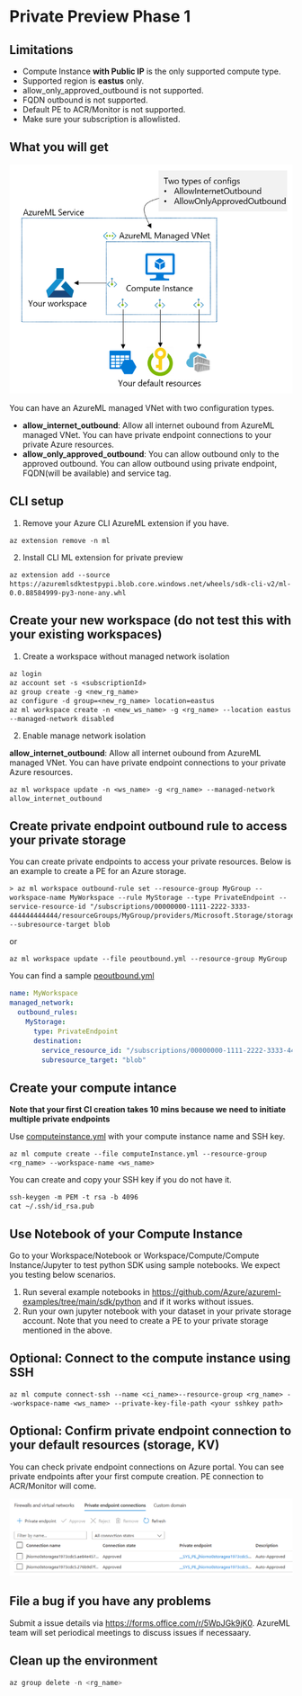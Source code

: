 # Private Preview Phase 1

## Limitations
* Compute Instance **with Public IP** is the only supported compute type.
* Supported region is **eastus** only.
* allow_only_approved_outbound is not supported.
* FQDN outbound is not supported.
* Default PE to ACR/Monitor is not supported.
* Make sure your subscription is allowlisted.

## What you will get

![prprph1 network architecture](prprph1.png)

You can have an AzureML managed VNet with two configuration types.
* **allow_internet_outbound**: Allow all internet oubound from AzureML managed VNet. You can have private endpoint connections to your private Azure resources.
* **allow_only_approved_outbound**: You can allow outbound only to the approved outbound. You can allow outbound using private endpoint, FQDN(will be available) and service tag.

## CLI setup
1. Remove your Azure CLI AzureML extension if you have.

```Azure CLI
az extension remove -n ml
```

2. Install CLI ML extension for private preview

```Azure CLI
az extension add --source https://azuremlsdktestpypi.blob.core.windows.net/wheels/sdk-cli-v2/ml-0.0.88584999-py3-none-any.whl
```

## Create your new workspace (do not test this with your existing workspaces)

1. Create a workspace without managed network isolation

```Azure CLI
az login
az account set -s <subscriptionId>
az group create -g <new_rg_name>
az configure -d group=<new_rg_name> location=eastus
az ml workspace create -n <new_ws_name> -g <rg_name> --location eastus --managed-network disabled
```

2. Enable manage network isolation

**allow_internet_outbound**: Allow all internet oubound from AzureML managed VNet. You can have private endpoint connections to your private Azure resources.

```Azure CLI
az ml workspace update -n <ws_name> -g <rg_name> --managed-network allow_internet_outbound
```

<!---
or

**allow_only_approved_outbound**: You can allow outbound only to the approved outbound. You can allow outbound using private endpoint, FQDN(will be available) and service tag.

```Azure CLI
az ml workspace update -n <ws_name> -g <rg_name> --managed-network allow_only_approved_outbound
```
--->

## Create private endpoint outbound rule to access your private storage
You can create private endpoints to access your private resources. Below is an example to create a PE for an Azure storage.

```Azure CLI
> az ml workspace outbound-rule set --resource-group MyGroup --workspace-name MyWorkspace --rule MyStorage --type PrivateEndpoint --service-resource-id "/subscriptions/00000000-1111-2222-3333-444444444444/resourceGroups/MyGroup/providers/Microsoft.Storage/storageAccounts/MyAccount" --subresource-target blob
```
or
```Azure CLI
az ml workspace update --file peoutbound.yml --resource-group MyGroup
```
You can find a sample [peoutbound.yml](peoutbound.yml)

```YAML
name: MyWorkspace
managed_network:
  outbound_rules:
    MyStorage:
      type: PrivateEndpoint
      destination:
        service_resource_id: "/subscriptions/00000000-1111-2222-3333-444444444444/resourceGroups/MyGroup/providers/Microsoft.Storage/storageAccounts/MyAccount"
        subresource_target: "blob"
```

## Create your compute intance

**Note that your first CI creation takes 10 mins because we need to initiate multiple private endpoints**

Use [computeinstance.yml](computeinstance.yml) with your compute instance name and SSH key.
```Azure CLI
az ml compute create --file computeInstance.yml --resource-group <rg_name> --workspace-name <ws_name> 
```

You can create and copy your SSH key if you do not have it.

```CLI
ssh-keygen -m PEM -t rsa -b 4096
cat ~/.ssh/id_rsa.pub
```

## Use Notebook of your Compute Instance

Go to your Workspace/Notebook or Workspace/Compute/Compute Instance/Jupyter to test python SDK using sample notebooks. We expect you testing below scenarios.

1. Run several example notebooks in https://github.com/Azure/azureml-examples/tree/main/sdk/python and if it works without issues.
2. Run your own jupyter notebook with your dataset in your private storage account. Note that you need to create a PE to your private storage mentioned in the above.

## Optional: Connect to the compute instance using SSH

```Azure CLI
az ml compute connect-ssh --name <ci_name>--resource-group <rg_name> --workspace-name <ws_name> --private-key-file-path <your sshkey path>
```

## Optional: Confirm private endpoint connection to your default resources (storage, KV)

You can check private endpoint connections on Azure portal. You can see private endpoints after your first compute creation. PE connection to ACR/Monitor will come.

![storage pe](storagepe.png)

<!---
## Optional: Create a service tag outbound

```Azure CLI
az ml workspace outbound-rule set --resource-group MyGroup --workspace-name MyWorkspace --rule MyAzureSerivce --type ServiceTag --service-tag DataFactory --port-ranges "80, 8080-8089" --protocol TCP
```
or
```Azure CLI
az ml workspace update --file servicetag.yml --resource-group MyGroup
```
You can find a sample [servicetag.yml](servicetag.yml).

```YAML
name: "MyWorkspace"
managed_network:
  outbound_rules:
    MyAzureSerivce:
      type: "ServiceTag"
      destination:
        service_tag: "DataFactory"
        port_ranges: "80, 8080-8089"
        protocol: "TCP"
```
--->

## File a bug if you have any problems
Submit a issue details via https://forms.office.com/r/5WpJGk9jK0.
AzureML team will set periodical meetings to discuss issues if necessaary.

## Clean up the environment

```python
az group delete -n <rg_name>
```
